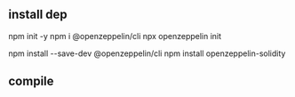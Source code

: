 

##  install dep


npm init -y
npm i @openzeppelin/cli
npx openzeppelin init

npm install --save-dev @openzeppelin/cli
npm install openzeppelin-solidity



##  compile
